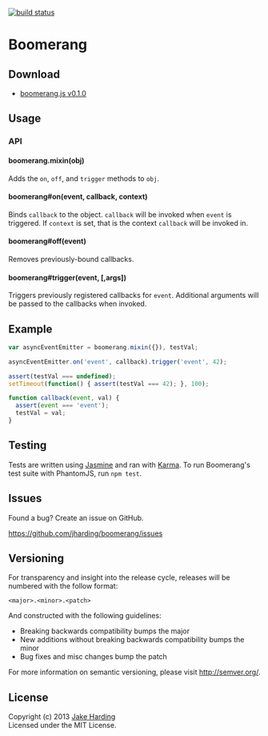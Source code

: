 [![build status](https://secure.travis-ci.org/jharding/boomerang.png?branch=master)](http://travis-ci.org/jharding/boomerang)

Boomerang
=========
 

Download
--------

* [boomerang.js v0.1.0][boomerang.js]

Usage
-----

### API

#### boomerang.mixin(obj)

Adds the `on`, `off`, and `trigger` methods to `obj`.

#### boomerang#on(event, callback, context)

Binds `callback` to the object. `callback` will be invoked when `event`
is triggered. If `context` is set, that is the context `callback` will 
be invoked in.

#### boomerang#off(event)

Removes previously-bound callbacks.

#### boomerang#trigger(event, [,args])

Triggers previously registered callbacks for `event`. Additional
arguments will be passed to the callbacks when invoked.

Example
-------

```js
var asyncEventEmitter = boomerang.mixin({}), testVal;

asyncEventEmitter.on('event', callback).trigger('event', 42);

assert(testVal === undefined);
setTimeout(function() { assert(testVal === 42); }, 100);

function callback(event, val) {
  assert(event === 'event'); 
  testVal = val;
}
```

Testing
-------

Tests are written using [Jasmine][jasmine] and ran with [Karma][karma]. 
To run Boomerang's test suite with PhantomJS, run `npm test`.

Issues
------

Found a bug? Create an issue on GitHub.

https://github.com/jharding/boomerang/issues

Versioning
----------

For transparency and insight into the release cycle, releases will be numbered with the follow format:

`<major>.<minor>.<patch>`

And constructed with the following guidelines:

* Breaking backwards compatibility bumps the major
* New additions without breaking backwards compatibility bumps the minor
* Bug fixes and misc changes bump the patch

For more information on semantic versioning, please visit http://semver.org/.

License
-------

Copyright (c) 2013 [Jake Harding](http://thejakeharding.com)  
Licensed under the MIT License.

[boomerang.js]: https://raw.github.com/jharding/boomerang/master/boomerang.js 
[jasmine]: http://pivotal.github.com/jasmine/
[karma]: http://karma-runner.github.io
